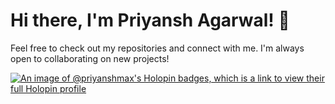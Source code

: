 # Hi there, I'm Priyansh Agarwal! 👋

Feel free to check out my repositories and connect with me. I'm always open to collaborating on new projects!

[![An image of @priyanshmax's Holopin badges, which is a link to view their full Holopin profile](https://holopin.me/priyanshmax)](https://holopin.io/@priyanshmax)

